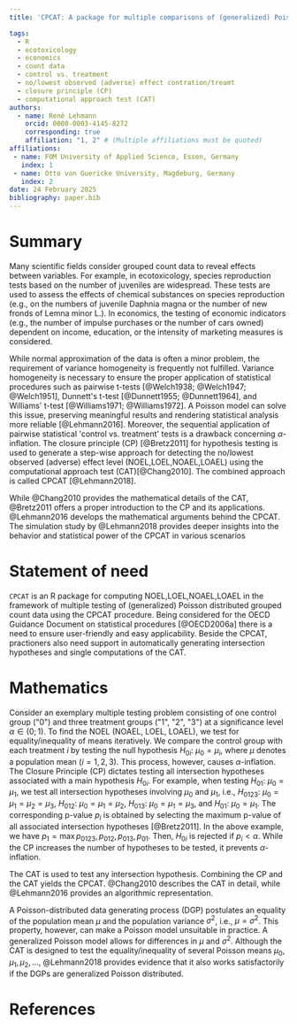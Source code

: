 ```yaml
---
title: 'CPCAT: A package for multiple comparisons of (generalized) Poisson distributed data'

tags:
  - R
  - ecotoxicology
  - economics
  - count data
  - control vs. treatment
  - no/lowest observed (adverse) effect contration/treamt
  - closure principle (CP)
  - computational approach test (CAT)
authors:
  - name: René Lehmann
    orcid: 0000-0003-4145-8272
    corresponding: true
    affiliation: "1, 2" # (Multiple affiliations must be quoted)
affiliations:
 - name: FOM University of Applied Science, Essen, Germany
   index: 1
 - name: Otto von Guericke University, Magdeburg, Germany
   index: 2
date: 24 February 2025
bibliography: paper.bib
---
```


# Summary

Many scientific fields consider grouped count data to reveal effects between variables. For example, in ecotoxicology, species reproduction tests based on the number of juveniles are widespread. These tests are used to assess the effects of chemical substances on species reproduction (e.g., on the numbers of juvenile Daphnia magna or the number of new fronds of Lemna minor L.). In economics, the testing of economic indicators (e.g., the number of impulse purchases or the number of cars owned) dependent on income, education, or the intensity of marketing measures is considered.

While normal approximation of the data is often a minor problem, the requirement of variance homogeneity is frequently not fulfilled. Variance homogeneity is necessary to ensure the proper application of statistical procedures such as pairwise t-tests [@Welch1938; @Welch1947; @Welch1951], Dunnett's t-test [@Dunnett1955; @Dunnett1964], and Williams' t-test [@Williams1971; @Williams1972]. A Poisson model can solve this issue, preserving meaningful results and rendering statistical analysis more reliable [@Lehmann2016]. Moreover, the sequential application of pairwise statistical 'control vs. treatment' tests is a drawback concerning $\alpha$-inflation. The closure principle (CP) [@Bretz2011] for hypothesis testing is used to generate a step-wise approach for detecting the no/lowest observed (adverse) effect level (NOEL,LOEL,NOAEL,LOAEL) using the computational approach test (CAT)[@Chang2010]. The combined approach is called CPCAT [@Lehmann2018].

While @Chang2010 provides the mathematical details of the CAT, @Bretz2011 offers a proper introduction to the CP and its applications. @Lehmann2016 develops the mathematical arguments behind the CPCAT. The simulation study by @Lehmann2018 provides deeper insights into the
behavior and statistical power of the CPCAT in various scenarios

# Statement of need

`CPCAT` is an R package for computing NOEL,LOEL,NOAEL,LOAEL in the framework of multiple testing of (generalized) Poisson distributed grouped count data using the CPCAT procedure. Being considered for the OECD Guidance Document on statistical procedures [@OECD2006a] there is a need to ensure user-friendly and easy applicability. Beside the CPCAT, practioners also need support in automatically generating intersection hypotheses and single computations of the CAT.

# Mathematics
Consider an exemplary multiple testing problem consisting of one control group ("0") and three treatment groups ("1", "2", "3") at a significance level $\alpha\in(0;1)$. To find the NOEL (NOAEL, LOEL, LOAEL), we test for equality/inequality of means iteratively. We compare the control group with each treatment $i$ by testing the null hypothesis $H_{0i}:\ \mu_0=\mu_i$, where $\mu$ denotes a population mean ($i=1,2,3$). This process, however, causes $\alpha$-inflation. The Closure Principle (CP) dictates testing all intersection hypotheses associated with a main hypothesis $H_{0i}$. For example, when testing $H_{01}:\ \mu_0=\mu_1$, we test all intersection hypotheses involving $\mu_0$ and $\mu_1$, i.e., $H_{0123}:\ \mu_0=\mu_1=\mu_2=\mu_3$, $H_{012}:\ \mu_0=\mu_1=\mu_2$, $H_{013}:\ \mu_0=\mu_1=\mu_3$, and $H_{01}:\ \mu_0=\mu_1$. The corresponding p-value $p_i$ is obtained by selecting the maximum p-value of all associated intersection hypotheses [@Bretz2011]. In the above example, we have $p_1=\max{p_{0123},p_{012},p_{013},p_{01}}$. Then, $H_{0i}$ is rejected if $p_i<\alpha$. While the CP increases the number of hypotheses to be tested, it prevents $\alpha$-inflation.

The CAT is used to test any intersection hypothesis. Combining the CP and the CAT yields the CPCAT. @Chang2010 describes the CAT in detail, while @Lehmann2016 provides an algorithmic representation.

A Poisson-distributed data generating process (DGP) postulates an equality of the population mean $\mu$ and the population variance $\sigma^2$, i.e., $\mu=\sigma^2$. This property, however, can make a Poisson model unsuitable in practice. A generalized Poisson model allows for differences in $\mu$ and $\sigma^2$. Although the CAT is designed to test the equality/inequality of several Poisson means $\mu_0,\mu_1,\mu_2,\ldots$, @Lehmann2018 provides evidence that it also works satisfactorily if the DGPs are generalized Poisson distributed.


# References

